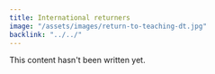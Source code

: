 ```yaml
---
title: International returners
image: "/assets/images/return-to-teaching-dt.jpg"
backlink: "../../"
---
```


This content hasn't been written yet.
